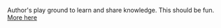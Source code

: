 Author's play ground to learn and share knowledge.
This should be fun.
[More here](https://oneanuragbyte.github.io/blog/about/)